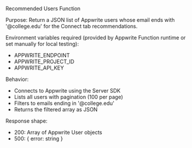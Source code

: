 Recommended Users Function

Purpose: Return a JSON list of Appwrite users whose email ends with '@college.edu' for the Connect tab recommendations.

Environment variables required (provided by Appwrite Function runtime or set manually for local testing):
- APPWRITE_ENDPOINT
- APPWRITE_PROJECT_ID
- APPWRITE_API_KEY

Behavior:
- Connects to Appwrite using the Server SDK
- Lists all users with pagination (100 per page)
- Filters to emails ending in '@college.edu'
- Returns the filtered array as JSON

Response shape:
- 200: Array of Appwrite User objects
- 500: { error: string }

